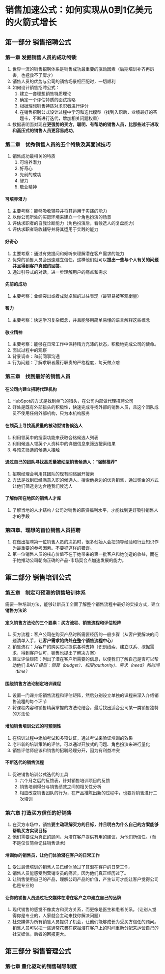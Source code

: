 # 销售加速公式：如何实现从0到1亿美元的火箭式增长

## 第一部分 销售招聘公式

### 第一章 发掘销售人员的成功特质

1.  世界一流的销售招聘体系是销售成功最重要的驱动因素（后期培训补齐再厉害，也拯救不了庸才）
2. 销售人员的优势与公司的销售场景相匹配时，一切顺利
3. 如何设计销售招聘公式：
   1. 建立一套理想销售特质理论
   2. 确定一个评估特质的面试策略
   3. 根据理想销售特质对求职者进行评分
   4. 在销售招聘公式设计过程中学习和迭代模型（找到入职后，业绩最好的答题卡，不断进行迭代，增加相关问题权重）
4. 数据表明面对现在**更强势的买方，聪明、有帮助的销售人员，比那些过于进取和高压式的销售人员更容易成功**。


### 第二章　优秀销售人员的五个特质及其面试技巧

1. 销售成功最相关的特质
   1. 可培养潜力
   2. 好奇心
   3. 先前的成功
   4. 智力
   5. 敬业精神

#### 可培养潜力

1. 主要考察：能够吸收辅导并将其运用于实践的能力
2. 以你公司所处的买房环境来建立一个角色扮演的场景
3. 评估求职者的自我诊断能力（角色扮演后，看候选人的复盘能力）
4. 评估求职者吸收辅导并将其运用于实践的能力

#### 好奇心

1. 主要考察：通过有效提问和倾听来理解潜在客户需求的能力
2. 优秀的销售人员会迅速建立信任，这样他们就可以**提出一些与个人有关的问题并且得到客户真诚的回答**。
3. 通过引导式的对话，进一步理解用户的痛点和需求

#### 先前的成功

1. 主要考察：业绩突出或者成就卓越的过往表现（最容易被客观衡量）

#### 智力

1. 主要考察：快速学习复杂概念，并且能够用简单易懂的语言解释这些概念

#### 敬业精神

1. 主要考察：能够在日常工作中保持精力充沛的状态，积极地完成公司的使命。
2. 面试过程中的观察
3. 背景调查：和前同事沟通
4. 行为问题：了解求职者履行职责的严格程度，每天做点啥


### 第三章　找到最好的销售人员

#### 在公司内建立招聘代理机构

1. HubSpot的方式是找到单飞的猎头，在公司内部做代理招聘公司
2. 好处是既有外部猎头的积极性，快速完成寻找外部的销售人员，且这个团队成员不使用任何外部机构，只为本机构服务

#### 在领英上寻找高质量的被动型销售候选人

1. 利用领英中的搜索功能来获取合格候选人列表
2. 利用候选人领英个人资料中的详细信息来筛选搜索结果
3. 与预先筛选的候选人接触

#### 通过自己的团队寻找高质量被动型销售候选人：“强制推荐”

1. 招聘经理会利用其团队的现有网络展开搜索
2. 方法是找到已经满意入职的候选人，搜索他身边的优秀销售，通过奖金的方式让他们筛选身边合适我们候选人

#### 了解你所在地区的销售人才库

1. 了解当地的人才结构 / 公司对销售的薪资福利水平，才能找到更好吸引销售人才的手段

### 第四章、理想的首位销售人员招聘

1. 在做出招聘第一位销售人员的决策时，很多创始人会把领导经验和行业知识作为最重要的参考因素。不要犯这样的错误。
2. 第一位销售人员的核心价值不在于她带来的第一批客户和她创造的收益，而在于她推动公司朝向正确的产品-市场契合点加速发展的能力。

## 第二部分 销售培训公式

### 第五章　制定可预测的销售培训体系

需要一种培训方法，能够让新员工全面了解整个销售流程中最好的实操方式，建立**销售方法论**

#### 定义销售方法论的三个要素：买方流程、销售流程和评估矩阵

1. 买方流程：客户公司在购买产品时所需要经历的一般步骤（从客户要解决的问题清单入手，**让客户需求始终处在整个销售流程中心**）
2. 销售流程：为客户的购买过程提供各种支持（识别线索、建立联系、挖掘需求，得到客户认可，销售也提出了解决方案）
3. 建立评估矩阵：列出了潜在客户所需要的信息，以便我们了解自己是否可以帮助他们 *BANT模型：预算（budget）、权限(authority)、需求（need）和时间（time）*

#### 围绕销售方法论制定培训课程

1. 设置一门课介绍销售流程和评估矩阵，然后分别设立单独的课程来深入介绍销售流程的每个环节
2. 将课程内容和销售精英掌握的方法论结合，最后找出适合公司某一类销售独特的方法论

#### 增加销售培训公式的可预测性

1. 在培训过程中添加考试和多项认证，通过考试来验证培训的效果
2. 老带新的培训策略的评估，可以通过开放式的问题、角色扮演来进行量化
3. 销售评估师应该和销售的招聘经理分开，因为有利益冲突

#### 不断迭代的销售流程

1. 促进销售培训公式迭代的工具
   1. 六个月之后的反馈表，针对销售培训项目的反馈
   2. 销售培训得分与销售绩效之间的相关性分析
   3. 相应改变销售团队的行为，在产品推陈出新的过程中，也要对销售进行二次培训

### 第六章 打造买方信任的好销售

1. 在买方市场中，销售**要主动理解买方的目标，并且明白为什么自己的方案能够帮助买方实现目标**
2. 他们需要成为真正的顾问，为潜在客户提供有用的建议，为他们所信任。(而不是仅仅简单记住销售话术)

#### 培训你的销售员，让他们体验潜在客户的日常工作

1. 受过最佳培训的销售人员已经体验过了其潜在客户的日常工作。
2. 销售人员能感受到营销专员的痛苦，因为他们真正经历过了。
3. 让销售使用自己的产品，理解公司产品的价值，产生认可才能让客户觉得公司也是专业的

#### 让你的销售人员通过社交媒体在潜在客户之中建立自己的品牌

1. 现代销售的感觉不像卖方和买方关系，而更像是医生和患者关系。（让别人觉得你是专业的，人家就会主动来找你解决问题）
2. 社交媒体为所有销售人员提供了机会，让他们能够成长为受买方信任的顾问。销售人员可以把一些通常花费在挖掘潜在客户上的时间重新分配来运营自己的社交媒体。后者的回报更大。




## 第三部分 销售管理公式

### 第七章 量化驱动的销售辅导制度


